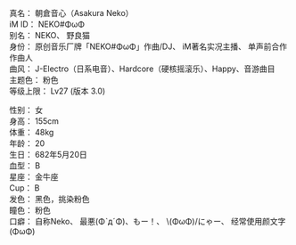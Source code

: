 真名： 朝倉音心（Asakura Neko）  
iM ID： NEKO#ΦωΦ  
别名： NEKO、 野良猫  
身份： 原创音乐厂牌「NEKO#ΦωΦ」作曲/DJ、 iM著名实况主播、 单声前合作作曲人  
曲风： J-Electro（日系电音）、Hardcore（硬核摇滚乐）、Happy、音游曲目  
主题色： 粉色  
等级上限： Lv27 (版本 3.0)  

性别： 女  
身高： 155cm  
体重： 48kg  
年龄： 20  
生日： 682年5月20日  
血型： B  
星座： 金牛座  
Cup： B  
发色： 黑色，挑染粉色  
瞳色： 粉色  
口癖： 自称Neko、 最悪(ΦˋдˊΦ)、もー！、 \\(ΦωΦ)/にゃー、 经常使用颜文字(ΦωΦ)